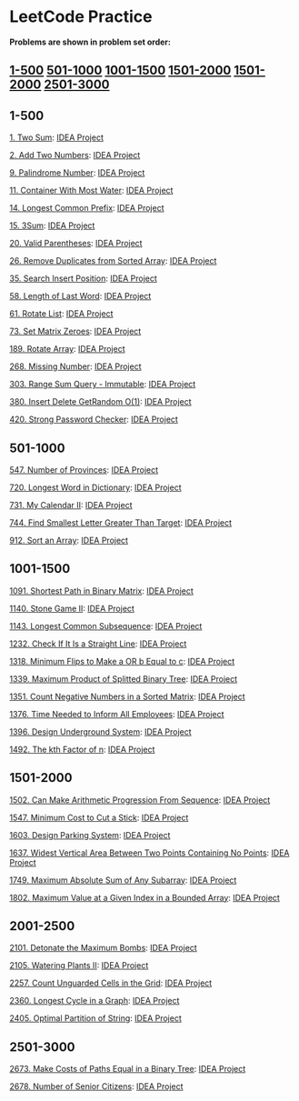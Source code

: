 # LeetCode Practice
**Problems are shown in problem set order:**

## [**1-500**](#1-500)  [**501-1000**](#501-1000)  [**1001-1500**](#1001-1500)  [**1501-2000**](#1501-2000)  [**1501-2000**](#1501-2000)  [**2501-3000**](#1501-2000) 

## 1-500

[1. Two Sum](https://leetcode.com/problems/two-sum/): [IDEA Project](Solutions/TwoSum)

[2. Add Two Numbers](https://leetcode.com/problems/add-two-numbers/): [IDEA Project](Solutions/AddTwoNumbers)

[9. Palindrome Number](https://leetcode.com/problems/palindrome-number/): [IDEA Project](Solutions/PalindromeNumber)

[11. Container With Most Water](https://leetcode.com/problems/container-with-most-water/): [IDEA Project](Solutions/ContainerWithMostWater)

[14. Longest Common Prefix](https://leetcode.com/problems/longest-common-prefix/): [IDEA Project](Solutions/LongestCommonPrefix)

[15. 3Sum](https://leetcode.com/problems/3sum/): [IDEA Project](Solutions/ThreeSum)

[20. Valid Parentheses](https://leetcode.com/problems/valid-parentheses/): [IDEA Project](Solutions/ValidParentheses)

[26. Remove Duplicates from Sorted Array](https://leetcode.com/problems/remove-duplicates-from-sorted-array/): [IDEA Project](Solutions/RemoveDuplicatesfromSortedArray)

[35. Search Insert Position](https://leetcode.com/problems/search-insert-position/): [IDEA Project](Solutions/SearchInsertPosition)

[58. Length of Last Word](https://leetcode.com/problems/length-of-last-word/): [IDEA Project](Solutions/LengthofLastWord)

[61. Rotate List](https://leetcode.com/problems/rotate-list/): [IDEA Project](Solutions/RotateList)

[73. Set Matrix Zeroes](https://leetcode.com/problems/set-matrix-zeroes/): [IDEA Project](Solutions/SetMatrixZeroes)

[189. Rotate Array](https://leetcode.com/problems/rotate-array/): [IDEA Project](Solutions/RotateArray)

[268. Missing Number](https://leetcode.com/problems/missing-number/): [IDEA Project](Solutions/MissingNumber)

[303. Range Sum Query - Immutable](https://leetcode.com/problems/range-sum-query-immutable/): [IDEA Project](Solutions/RangeSumQueryImmutable)

[380. Insert Delete GetRandom O(1)](https://leetcode.com/problems/insert-delete-getrandom-o1/): [IDEA Project](Solutions/InsertDeleteGetRandomO1)

[420. Strong Password Checker](https://leetcode.com/problems/strong-password-checker/): [IDEA Project](Solutions/StrongPasswordChecker)

## 501-1000

[547. Number of Provinces](https://leetcode.com/problems/number-of-provinces/): [IDEA Project](Solutions/NumberofProvinces)

[720. Longest Word in Dictionary](https://leetcode.com/problems/longest-word-in-dictionary/): [IDEA Project](Solutions/LongestWordinDictionary)

[731. My Calendar II](https://leetcode.com/problems/my-calendar-ii/description/): [IDEA Project](Solutions/MyCalendarII)

[744. Find Smallest Letter Greater Than Target](https://leetcode.com/problems/find-smallest-letter-greater-than-target/): [IDEA Project](Solutions/FindSmallestLetterGreaterThanTarget)

[912. Sort an Array](https://leetcode.com/problems/sort-an-array/): [IDEA Project](Solutions/SortanArray)

## 1001-1500

[1091. Shortest Path in Binary Matrix](https://leetcode.com/problems/shortest-path-in-binary-matrix/description/): [IDEA Project](Solutions/ShortestPathinBinaryMatrix)

[1140. Stone Game II](https://leetcode.com/problems/stone-game-ii/): [IDEA Project](Solutions/StoneGameII)

[1143. Longest Common Subsequence](https://leetcode.com/problems/longest-common-subsequence/): [IDEA Project](Solutions/LongestCommonSubsequence)

[1232. Check If It Is a Straight Line](https://leetcode.com/problems/check-if-it-is-a-straight-line/): [IDEA Project](Solutions/CheckIfItIsaStraightLine)

[1318. Minimum Flips to Make a OR b Equal to c](https://leetcode.com/problems/minimum-flips-to-make-a-or-b-equal-to-c/): [IDEA Project](Solutions/MinimumFlipstoMakeaORbEqualtoc)

[1339. Maximum Product of Splitted Binary Tree](https://leetcode.com/problems/maximum-product-of-splitted-binary-tree/): [IDEA Project](Solutions/MaximumProductofSplittedBinaryTree)

[1351. Count Negative Numbers in a Sorted Matrix](https://leetcode.com/problems/count-negative-numbers-in-a-sorted-matrix/description/): [IDEA Project](Solutions/CountNegativeNumbersinaSortedMatrix)

[1376. Time Needed to Inform All Employees](https://leetcode.com/problems/time-needed-to-inform-all-employees/): [IDEA Project](Solutions/TimeNeededtoInformAllEmployees)

[1396. Design Underground System](https://leetcode.com/problems/design-underground-system/): [IDEA Project](Solutions/DesignUndergroundSystem)

[1492. The kth Factor of n](https://leetcode.com/problems/the-kth-factor-of-n/): [IDEA Project](Solutions/ThekthFactorofn)

## 1501-2000

[1502. Can Make Arithmetic Progression From Sequence](https://leetcode.com/problems/can-make-arithmetic-progression-from-sequence/): [IDEA Project](Solutions/CanMakeArithmeticProgressionFromSequence)

[1547. Minimum Cost to Cut a Stick](https://leetcode.com/problems/minimum-cost-to-cut-a-stick/): [IDEA Project](Solutions/MinimumCosttoCutaStick)

[1603. Design Parking System](https://leetcode.com/problems/design-parking-system/): [IDEA Project](Solutions/DesignParkingSystem)

[1637. Widest Vertical Area Between Two Points Containing No Points](https://leetcode.com/problems/widest-vertical-area-between-two-points-containing-no-points/): [IDEA Project](Solutions/WidestVerticalAreaBetweenTwoPointsContainingNoPoints)

[1749. Maximum Absolute Sum of Any Subarray](https://leetcode.com/problems/maximum-absolute-sum-of-any-subarray/): [IDEA Project](Solutions/MaximumAbsoluteSumofAnySubarray)

[1802. Maximum Value at a Given Index in a Bounded Array](https://leetcode.com/problems/maximum-value-at-a-given-index-in-a-bounded-array/): [IDEA Project](Solutions/MaximumValueataGivenIndexinaBoundedArray)

## 2001-2500

[2101. Detonate the Maximum Bombs](https://leetcode.com/problems/detonate-the-maximum-bombs/): [IDEA Project](Solutions/DetonatetheMaximumBombs)

[2105. Watering Plants II](https://leetcode.com/problems/watering-plants-ii/): [IDEA Project](Solutions/WateringPlantsII)

[2257. Count Unguarded Cells in the Grid](https://leetcode.com/problems/count-unguarded-cells-in-the-grid/): [IDEA Project](Solutions/CountUnguardedCellsintheGrid)

[2360. Longest Cycle in a Graph](https://leetcode.com/problems/longest-cycle-in-a-graph/): [IDEA Project](Solutions/LongestCycleinaGraph)

[2405. Optimal Partition of String](https://leetcode.com/problems/optimal-partition-of-string/): [IDEA Project](Solutions/OptimalPartitionofString)

## 2501-3000

[2673. Make Costs of Paths Equal in a Binary Tree](https://leetcode.com/problems/make-costs-of-paths-equal-in-a-binary-tree/): [IDEA Project](Solutions/MakeCostsofPathsEqualinaBinaryTree)

[2678. Number of Senior Citizens](https://leetcode.com/problems/number-of-senior-citizens/): [IDEA Project](Solutions/NumberofSeniorCitizens)
